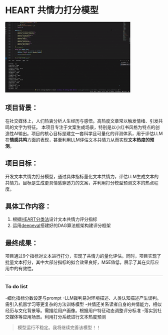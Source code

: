 # HEART 共情力打分模型
![模型演示](https://github.com/Rinnnnzy/HEART_Empathy_score/blob/main/%E8%AF%84%E5%88%86%E6%BC%94%E7%A4%BA.gif)

## 项目背景：
在社交媒体上，人们热衷分析人生经历与感悟。高热度文章常以触发情绪、引发共鸣的文字为特征。
本项目专注于文案生成场景，特别是以小红书风格为特点的创造性AI输出。项目的核心目标是建立一套科学且可量化的评测体系，用于评估LLM在**情感共鸣**方面的表现，甚至利用LLM评估文本共情力从而实现**文本热度的预测**。


## 项目目标：
开发文本共情力打分模型，通过具体指标量化文本共情力，评估LLM生成文本的共情力。目标是生成更具情感穿透力的文案，并利用打分模型预测文本的热点程度。


## 具体工作内容：
1. 根据[HEART分类法](https://arxiv.org/abs/2405.17633)设计文本共情力评分指标
2. 运用[deepeval](https://github.com/confident-ai/deepeval)搭建好的DAG算法框架构建评分框架


## 最终成果：
项目通过9个指标对文本进行打分，实现了共情力的量化评估。同时，项目实现了批量文本打分，其中大部分指标的拟合效果良好，MSE值低，展示了其在实际应用中的有效性。

---
### To do list
-细化指标分数设定与prompt
-LLM裁判易对环境描述、人类认知描述产生误判。需引入机器学习等更复杂的方法训练模型
-共情还关系读者自身的共情能力，相似经历与文化背景等。需描绘用户画像。根据用户特征动态调整评分标准
-落实到社交媒体等应用场景。利用打分系统进行文本热度预测

>模型运行不稳定。我将继续完善该模型！！
